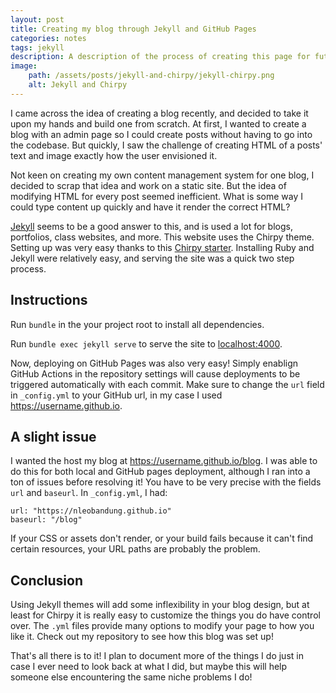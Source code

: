 ```yaml
---
layout: post
title: Creating my blog through Jekyll and GitHub Pages
categories: notes
tags: jekyll
description: A description of the process of creating this page for future me.
image:
    path: /assets/posts/jekyll-and-chirpy/jekyll-chirpy.png
    alt: Jekyll and Chirpy
---
```


I came across the idea of creating a blog recently, and decided to take it upon my hands and build one from scratch. At first, I wanted to create a blog with an admin page so I could create posts without having to go into the codebase. But quickly, I saw the challenge of creating HTML of a posts' text and image exactly how the user envisioned it. 

Not keen on creating my own content management system for one blog, I decided to scrap that idea and work on a static site. But the idea of modifying HTML for every post seemed inefficient. What is some way I could type content up quickly and have it render the correct HTML?

[Jekyll](https://jekyllrb.com/) seems to be a good answer to this, and is used a lot for blogs, portfolios, class websites, and more. This website uses the Chirpy theme. Setting up was very easy thanks to this [Chirpy starter](https://github.com/cotes2020/chirpy-starter). Installing Ruby and Jekyll were relatively easy, and serving the site was a quick two step process. 

## Instructions

Run ```bundle``` in the your project root to install all dependencies.

Run ```bundle exec jekyll serve``` to serve the site to [localhost:4000](http://localhost:4000).

Now, deploying on GitHub Pages was also very easy! Simply enablign GitHub Actions in the repository settings will cause deployments to be triggered automatically with each commit. Make sure to change the ```url``` field in ```_config.yml``` to your GitHub url, in my case I used https://username.github.io.

## A slight issue

I wanted the host my blog at https://username.github.io/blog. I was able to do this for both local and GitHub pages deployment, although I ran into a ton of issues before resolving it! You have to be very precise with the fields `url` and `baseurl`. In `_config.yml`, I had:
```
url: "https://nleobandung.github.io"
baseurl: "/blog"
```

If your CSS or assets don't render, or your build fails because it can't find certain resources, your URL paths are probably the problem.

## Conclusion

Using Jekyll themes will add some inflexibility in your blog design, but at least for Chirpy it is really easy to customize the things you do have control over. The `.yml` files provide many options to modify your page to how you like it. Check out my repository to see how this blog was set up!

That's all there is to it! I plan to document more of the things I do just in case I ever need to look back at what I did, but maybe this will help someone else encountering the same niche problems I do!